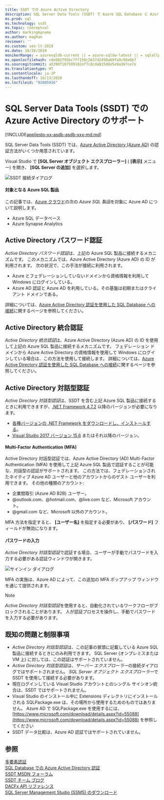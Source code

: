 ```yaml
---
title: SSDT での Azure Active Directory
description: SQL Server Data Tools (SSDT) で Azure SQL Database と Azure Synapse Analytics に対して用意されている Azure Active Directory の認証方法について説明します。
ms.prod: sql
ms.technology: ssdt
ms.topic: conceptual
author: markingmyname
ms.author: maghan
reviewer: ''
ms.custom: seo-lt-2019
ms.date: 10/28/2019
monikerRange: = azuresqldb-current || = azure-sqldw-latest || = sqlallproducts-allversions
ms.openlocfilehash: cde082f95bc7ff150c263742450a69fa9c90e6b7
ms.sourcegitcommit: a5398f107599102af7c8cda815d8e5e9a367ce7e
ms.translationtype: HT
ms.contentlocale: ja-JP
ms.lasthandoff: 10/13/2020
ms.locfileid: "92005916"
---
```

# <a name="azure-active-directory-support-in-sql-server-data-tools-ssdt"></a>SQL Server Data Tools (SSDT) での Azure Active Directory のサポート

[!INCLUDE[appliesto-xx-asdb-asdb-xxx-md.md](../includes/appliesto-xx-asdb-asdw-xxx-md.md)]

SQL Server Data Tools (SSDT) では、[Azure Active Directory (Azure AD)](/azure/active-directory/active-directory-whatis) の認証方法がいくつか用意されています。

Visual Studio で **[SQL Server オブジェクト エクスプローラー]** ( **[表示]** メニュー) を開き、 **[SQL Server の追加]** を選択します。

![SSDT 接続ダイアログ](media/azure-active-directory/interactive.png)

#### <a name="which-azure-sql-products"></a>対象となる Azure SQL 製品

この記事では、[Azure クラウド](https://azure.microsoft.com/)の次の *Azure SQL 製品*を対象に Azure AD について説明します。

- Azure SQL データベース
- Azure Synapse Analytics

## <a name="active-directory-password-authentication"></a>Active Directory パスワード認証

*Active Directory パスワード認証*は、上記の Azure SQL 製品に接続するメカニズムです。 このメカニズムでは、Azure Active Directory (Azure AD) の ID が利用されます。 次の状況で、この手法が接続に利用されます。

- Azure とフェデレーションしていないドメインから資格情報を利用して Windows にログインしている。
- Azure AD 認証と Azure AD を利用している。その基盤は初期またはクライアント ドメインである。

詳細については、[Azure Active Directory 認証を使用した SQL Database への接続](/azure/sql-database/sql-database-aad-authentication)に関するページを参照してください。  

## <a name="active-directory-integrated-authentication"></a>Active Directory 統合認証

*Active Directory 統合認証*は、Azure Active Directory (Azure AD) の ID を使用して上記の Azure SQL 製品に接続するメカニズムです。 フェデレーション ドメインから Azure Active Directory の資格情報を使用して Windows にログインしている場合は、この方法を使用して接続します。 詳細については、[Azure Active Directory 認証を使用した SQL Database への接続](/azure/sql-database/sql-database-aad-authentication)に関するページを参照してください。

## <a name="active-directory-interactive-authentication"></a>Active Directory 対話型認証

*Active Directory 対話型認証*は、SSDT を含む上記 Azure SQL 製品に接続するときに利用できますが、[.NET Framework 4.7.2](/dotnet/api/?view=netframework-4.7.2) 以降のバージョンが必要になります。

- [各種バージョンの .NET Framework をダウンロードし、インストールする](https://www.microsoft.com/net/download/all)。
- [Visual Studio 2017 バージョン 15.6](/visualstudio/releasenotes/vs2017-relnotes) またはそれ以降のバージョン。

#### <a name="multi-factor-authentication-mfa"></a>Multi-Factor Authentication (MFA)

Active Directory 対話型認証では、Azure Active Directory (AD) Multi-Factor Authentication (MFA) を使用して上記 Azure SQL 製品で認証することが可能な、対話型の認証がサポートされます。 この方法では、フェデレーションされたネイティブ Azure AD ユーザーと他のアカウントからのゲスト ユーザーを利用できます。 その他の種類のアカウント:

- 企業間取引 (Azure AD B2B) ユーザー。
- @outlook.com、@hotmail.com、@live.com など、Microsoft アカウント。
- @gmail.com など、Microsoft 以外のアカウント。

MFA 方法を指定すると、 **[ユーザー名]** を指定する必要があり、 **[パスワード]** フィールドが無効になります。 

#### <a name="password-entry"></a>パスワードの入力

*Active Directory 対話型認証*で認証する場合、ユーザーが手動でパスワードを入力する必要がある認証ウィンドウが開きます。

![サインイン ダイアログ](media/azure-active-directory/sign-in.png)

MFA の実施は、Azure AD によって、この追加の MFA ポップアップ ウィンドウを通じて提供されます。

> [!NOTE]
> *Active Directory 対話型認証*を使用すると、自動化されているワークフローがブロックされることがあります。 人が認証プロセスを操作し、手動でパスワードを入力する必要があります。

## <a name="known-issues-and-limitations"></a>既知の問題と制限事項

- *Active Directory 対話型認証*は、この記事の冒頭に記載している Azure SQL 製品に接続するときにのみ利用できます。 SQL Server (オンプレミスまたは VM 上) に対しては、この認証はサポートされていません。
- *Active Directory 対話型認証*は、*サーバー エクスプローラー*の接続ダイアログではサポートされません。 *SQL Server オブジェクト エクスプローラー*で SSDT を使用して接続する必要があります。
- 現在ログインしている Visual Studio アカウントとのシングル サインオン統合は、SSDT ではサポートされません。
- Visual Studio のインストール中に Extensions ディレクトリにインストールされる SQLPackage.exe は、その場所から使用するためのものではありません。 Azure AD で SQLPackage.exe を使用するには、[https://www.microsoft.com/download/details.aspx?id=55088](https://www.microsoft.com/download/details.aspx?id=55088) を参照してください 
- SSDT データ比較は、Azure AD 認証ではサポートされていません。  


## <a name="see-also"></a>参照  

[多要素認証](/azure/sql-database/sql-database-ssms-mfa-authentication)  
[SQL Database での Azure Active Directory 認証](/azure/sql-database/sql-database-aad-authentication-configure)  
[SSDT MSDN フォーラム](https://social.msdn.microsoft.com/Forums/sqlserver/home?forum=ssdt)  
[SSDT チーム ブログ](/archive/blogs/ssdt/)  
[DACFx API リファレンス](/previous-versions/sql/sql-server-2014/dn645454(v=sql.120))  
[SQL Server Management Studio (SSMS) のダウンロード](../ssms/download-sql-server-management-studio-ssms.md)